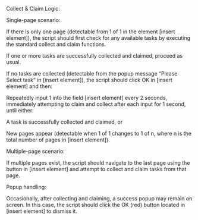 Collect & Claim Logic:

Single-page scenario:

If there is only one page (detectable from 1 of 1 in the element [insert element]), the script should first check for any available tasks by executing the standard collect and claim functions.

If one or more tasks are successfully collected and claimed, proceed as usual.

If no tasks are collected (detectable from the popup message “Please Select task” in [insert element]), the script should click OK in [insert element] and then:

Repeatedly input 1 into the field [insert element] every 2 seconds, immediately attempting to claim and collect after each input for 1 second, until either:

A task is successfully collected and claimed, or

New pages appear (detectable when 1 of 1 changes to 1 of n, where n is the total number of pages in [insert element]).

Multiple-page scenario:

If multiple pages exist, the script should navigate to the last page using the button in [insert element] and attempt to collect and claim tasks from that page.

Popup handling:

Occasionally, after collecting and claiming, a success popup may remain on screen. In this case, the script should click the OK (red) button located in [insert element] to dismiss it.